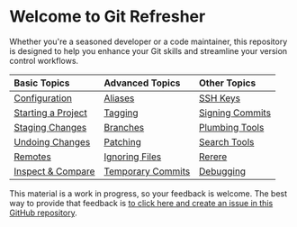 # Welcome to Git Refresher

Whether you're a seasoned developer or a code maintainer, this repository is designed to help you enhance your Git skills and streamline your version control workflows.

<center>

|                  Basic Topics                  |         Advanced Topics          |         Other Topics         |
| :--------------------------------------------- | :------------------------------- | :---------------------------- |
| [Configuration](Basics/git_configuration.md)   | [Aliases](Advanced/git_alias.md) |  [SSH Keys](Github/git_ssh.md) |
| [Starting a Project](Basics/git_start.md)      | [Tagging](Advanced/git_tagging.md) | [Signing Commits](More/git_sign.md)  |
| [Staging Changes](Basics/git_stage.md)         | [Branches](Advanced/git_branch.md) |  [Plumbing Tools](More/plumbing.md) |
| [Undoing Changes](Basics/git_undoingthings.md) | [Patching](Advanced/git_patches.md) | [Search Tools](More/git_search.md)   |
| [Remotes](Basics/git_remotes.md)               | [Ignoring Files](Advanced/git_ignore.md)  |   [Rerere](More/git_rerere.md)                            |
| [Inspect & Compare](Basics/git_inspect.md)     | [Temporary Commits](Advanced/git_stash.md)   |     [Debugging](More/git_debug.md)                          |

</center>

This material is a work in progress, so your feedback is welcome. The best way to provide that feedback is [to click here and create an issue in this GitHub repository](https://github.com/ArceLopera/git_refresher/issues).
